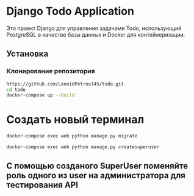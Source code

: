 # Django Todo Application

Это проект Django для управления задачами Todo, использующий PostgreSQL в качестве базы данных и Docker для контейнеризации.


## Установка

### Клонирование репозитория

```bash
https://github.com/LeonidPetrov145/todo.git
cd todo
docker-compose up --build

```
# Создать новый терминал
```bash
docker-compose exec web python manage.py migrate

docker-compose exec web python manage.py createsuperuser
```
## С помощью созданого SuperUser поменяйте роль одного из user на администратора для тестирования API
